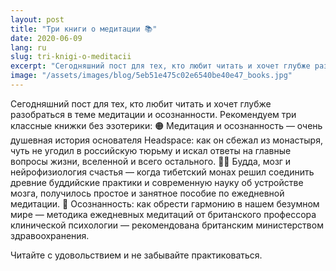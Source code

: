 ```yaml
---
layout: post
title: "Три книги о медитации 📚"
date: 2020-06-09
lang: ru
slug: tri-knigi-o-meditacii
excerpt: "Сегодняшний пост для тех, кто любит читать и хочет глубже разобраться в теме медитации и осознанности. Рекомендуем три классные книжки без эзотерики."
image: "/assets/images/blog/5eb51e475c02e6540be40e47_books.jpg"
---
```



Сегодняшний пост для тех, кто любит читать и хочет глубже разобраться в теме медитации и осознанности. Рекомендуем три классные книжки без эзотерики:
🟠 Медитация и осознанность — очень душевная история основателя Headspace: как он сбежал из монастыря, чуть не угодил в российскую тюрьму и искал ответы на главные вопросы жизни, вселенной и всего остального.
👳‍♂️ Будда, мозг и нейрофизиология счастья — когда тибетский монах решил соединить древние буддийские практики и современную науку об устройстве мозга, получилось простое и занятное пособие по ежедневной медитации.
🧠 Осознанность: как обрести гармонию в нашем безумном мире — методика ежедневных медитаций от британского профессора клинической психологии — рекомендована британским министерством здравоохранения.

Читайте с удовольствием и не забывайте практиковаться.
‍
